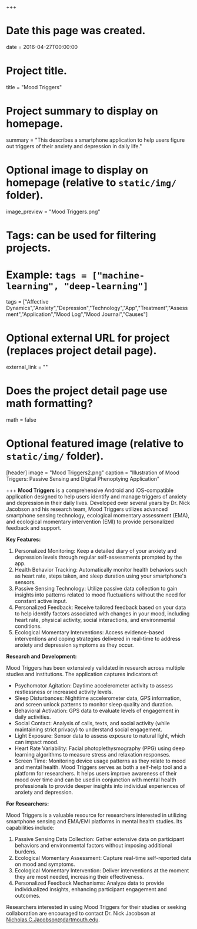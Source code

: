 +++
# Date this page was created.
date = 2016-04-27T00:00:00

# Project title.
title = "Mood Triggers"

# Project summary to display on homepage.
summary = "This describes a smartphone application to help users figure out triggers of their anxiety and depression in daily life."

# Optional image to display on homepage (relative to `static/img/` folder).
image_preview = "Mood Triggers.png"

# Tags: can be used for filtering projects.
# Example: `tags = ["machine-learning", "deep-learning"]`
tags = ["Affective Dynamics","Anxiety","Depression","Technology","App","Treatment","Assessment","Application","Mood Log","Mood Journal","Causes"]

# Optional external URL for project (replaces project detail page).
external_link = ""

# Does the project detail page use math formatting?
math = false

# Optional featured image (relative to `static/img/` folder).
[header]
image = "Mood Triggers2.png"
caption = "Illustration of Mood Triggers: Passive Sensing and Digital Phenoptying Application"

+++
**Mood Triggers** is a comprehensive Android and iOS-compatible application designed to help users identify and manage triggers of anxiety and depression in their daily lives. Developed over several years by Dr. Nick Jacobson and his research team, Mood Triggers utilizes advanced smartphone sensing technology, ecological momentary assessment (EMA), and ecological momentary intervention (EMI) to provide personalized feedback and support.

**Key Features:**

1. Personalized Monitoring: Keep a detailed diary of your anxiety and depression levels through regular self-assessments prompted by the app.
2. Health Behavior Tracking: Automatically monitor health behaviors such as heart rate, steps taken, and sleep duration using your smartphone's sensors.
3. Passive Sensing Technology: Utilize passive data collection to gain insights into patterns related to mood fluctuations without the need for constant active input.
4. Personalized Feedback: Receive tailored feedback based on your data to help identify factors associated with changes in your mood, including heart rate, physical activity, social interactions, and environmental conditions.
5. Ecological Momentary Interventions: Access evidence-based interventions and coping strategies delivered in real-time to address anxiety and depression symptoms as they occur.

**Research and Development:**

Mood Triggers has been extensively validated in research across multiple studies and institutions. The application captures indicators of:

* Psychomotor Agitation: Daytime accelerometer activity to assess restlessness or increased activity levels.
* Sleep Disturbances: Nighttime accelerometer data, GPS information, and screen unlock patterns to monitor sleep quality and duration.
* Behavioral Activation: GPS data to evaluate levels of engagement in daily activities.
* Social Contact: Analysis of calls, texts, and social activity (while maintaining strict privacy) to understand social engagement.
* Light Exposure: Sensor data to assess exposure to natural light, which can impact mood.
* Heart Rate Variability: Facial photoplethysmography (PPG) using deep learning algorithms to measure stress and relaxation responses.
* Screen Time: Monitoring device usage patterns as they relate to mood and mental health.
Mood Triggers serves as both a self-help tool and a platform for researchers. It helps users improve awareness of their mood over time and can be used in conjunction with mental health professionals to provide deeper insights into individual experiences of anxiety and depression.

**For Researchers:**

Mood Triggers is a valuable resource for researchers interested in utilizing smartphone sensing and EMA/EMI platforms in mental health studies. Its capabilities include:

1. Passive Sensing Data Collection: Gather extensive data on participant behaviors and environmental factors without imposing additional burdens.
2. Ecological Momentary Assessment: Capture real-time self-reported data on mood and symptoms.
3. Ecological Momentary Intervention: Deliver interventions at the moment they are most needed, increasing their effectiveness.
4. Personalized Feedback Mechanisms: Analyze data to provide individualized insights, enhancing participant engagement and outcomes.

Researchers interested in using Mood Triggers for their studies or seeking collaboration are encouraged to contact Dr. Nick Jacobson at Nicholas.C.Jacobson@dartmouth.edu.
